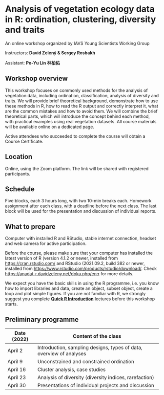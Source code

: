 # Analysis of vegetation ecology data in R: ordination, clustering, diversity and traits
An online workshop organized by IAVS Young Scientists Working Group

Instructors: **David Zelený & Sergey Rosbakh**

Assistant: **Po-Yu Lin 林柏佑**

## Workshop overview
This workshop focuses on commonly used methods for the analysis of vegetation data, including ordination, classification, analysis of diversity and traits. We will provide brief theoretical background, demonstrate how to use these methods in R, how to read the R output and correctly interpret it, what are the common mistakes and how to avoid them. We will combine the brief theoretical parts, which will introduce the concept behind each method, with practical examples using real vegetation datasets. All course materials will be available online on a dedicated page.

Active attendees who succeeded to complete the course will obtain a Course Certificate. 

## Location
Online, using the Zoom platform. The link will be shared with registered participants.

## Schedule
Five blocks, each 3 hours long, with two 10-min breaks each. Homework assignment after each class, with a deadline before the next class. The last block will be used for the presentation and discussion of individual reports.

## What to prepare
Computer with installed R and RStudio, stable internet connection, headset and web camera for active participation. 

Before the course, please make sure that your computer has installed the latest version of R (version 4.1.2 or newer, installed from https://cran.rstudio.com/ and RStudio (2021.09.2, build 382 or newer, installed from https://www.rstudio.com/products/rstudio/download/. Check https://anadat-r.davidzeleny.net/doku.php/en:r for more details.

We expect you have the basic skills in using the R programme, i.e. you know how to import libraries and data, create an object, subset object, create a loop and plot simple figures. If you are not familiar with R, we strongly suggest you complete **[Quick R Introduction][quickr]** lectures before this workshop starts. 

## Preliminary programme

Date (2022)    | Content of the class                                                 
---------------|---------------------
April 2      | Introduction, sampling designs, types of data, overview of analyses  |
April 9      | Unconstrained and constrained ordination                             |
April 16     | Cluster analysis, case studies                                       |
April 23     | Analysis of diversity (diversity indices, rarefaction)               |
April 30     | Presentations of individual projects and discussion                  |


[quickr]: https://www.davidzeleny.net/wiki/doku.php/quickr:start "Quick R Introduction" 
